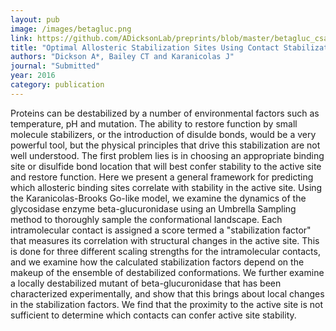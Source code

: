 ```yaml
---
layout: pub
image: /images/betagluc.png
link: https://github.com/ADicksonLab/preprints/blob/master/betagluc_csa.pdf
title: "Optimal Allosteric Stabilization Sites Using Contact Stabilization Analysis"
authors: "Dickson A*, Bailey CT and Karanicolas J"
journal: "Submitted"
year: 2016
category: publication
---
```

Proteins can be destabilized by a number of environmental factors such as temperature, pH
and mutation. The ability to restore function by small molecule stabilizers, or the introduction
of disulde bonds, would be a very powerful tool, but the physical principles that drive this
stabilization are not well understood. The first problem lies is in choosing an appropriate binding
site or disulfide bond location that will best confer stability to the active site and restore function.
Here we present a general framework for predicting which allosteric binding sites correlate with
stability in the active site. Using the Karanicolas-Brooks Go-like model, we examine the dynamics
of the glycosidase enzyme beta-glucuronidase using an Umbrella Sampling method to thoroughly
sample the conformational landscape. Each intramolecular contact is assigned a score termed
a "stabilization factor" that measures its correlation with structural changes in the active site.
This is done for three different scaling strengths for the intramolecular contacts, and we examine
how the calculated stabilization factors depend on the makeup of the ensemble of destabilized
conformations. We further examine a locally destabilized mutant of beta-glucuronidase that has
been characterized experimentally, and show that this brings about local changes in the stabilization
factors. We find that the proximity to the active site is not sufficient to determine which contacts
can confer active site stability.
